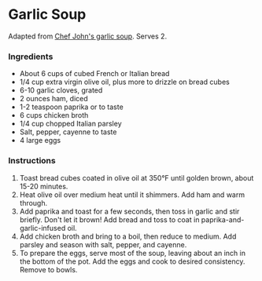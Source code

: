 # Garlic Soup

Adapted from [Chef John's garlic soup](http://foodwishes.blogspot.com/2013/04/celebrating-national-garlic-day-with.html). Serves 2.

### Ingredients

- About 6 cups of cubed French or Italian bread
- 1/4 cup extra virgin olive oil, plus more to drizzle on bread cubes
- 6-10 garlic cloves, grated
- 2 ounces ham, diced
- 1-2 teaspoon paprika or to taste
- 6 cups chicken broth
- 1/4 cup chopped Italian parsley
- Salt, pepper, cayenne to taste
- 4 large eggs

### Instructions

1. Toast bread cubes coated in olive oil at 350&deg;F until golden brown, about 15-20 minutes.
2. Heat olive oil over medium heat until it shimmers. Add ham and warm through.
3. Add paprika and toast for a few seconds, then toss in garlic and stir briefly. Don't let it brown! Add bread and toss to coat in paprika-and-garlic-infused oil.
4. Add chicken broth and bring to a boil, then reduce to medium. Add parsley and season with salt, pepper, and cayenne.
5. To prepare the eggs, serve most of the soup, leaving about an inch in the bottom of the pot. Add the eggs and cook to desired consistency. Remove to bowls.
